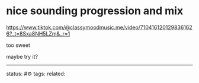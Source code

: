 # nice sounding progression and mix
https://www.tiktok.com/@classymoodmusic.me/video/7104161201298361626?_t=8Sxa8NH5LZm&_r=1

too sweet

maybe try it?

--- 
status: #⚙️ 
tags: 
related: 